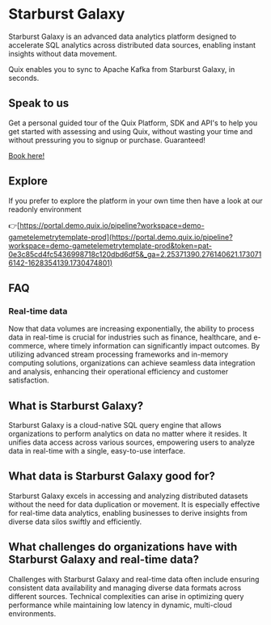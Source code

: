 <!--[tech-name]-->
# Starburst Galaxy

<!--[blurb-about-tech]-->
Starburst Galaxy is an advanced data analytics platform designed to accelerate SQL analytics across distributed data sources, enabling instant insights without data movement.

Quix enables you to sync to Apache Kafka <span id="to_or_from">from</span> <span id="techname">Starburst Galaxy</span>, in seconds.

## Speak to us

Get a personal guided tour of the Quix Platform, SDK and API's to help you get started with assessing and using Quix, without wasting your time and without pressuring you to signup or purchase. Guaranteed!

[Book here!](https://share.hsforms.com/1iW0TmZzKQMChk0lxd_tGiw4yjw2?__hstc=175542013.19c333c2ae8002be5fbc6a17a447e442.1730474801833.1730474801833.1730716142494.2&__hssc=175542013.2.1730716142494&__hsfp=3927774151)


## Explore

If you prefer to explore the platform in your own time then have a look at our readonly environment

👉[https://portal.demo.quix.io/pipeline?workspace=demo-gametelemetrytemplate-prod](https://portal.demo.quix.io/pipeline?workspace=demo-gametelemetrytemplate-prod&token=pat-0e3c85cd4fc5436998718c120dbd6df5&_ga=2.25371390.276140621.1730716142-1628354139.1730474801)


## FAQ

### Real-time data

Now that data volumes are increasing exponentially, the ability to process data in real-time is crucial for industries such as finance, healthcare, and e-commerce, where timely information can significantly impact outcomes. By utilizing advanced stream processing frameworks and in-memory computing solutions, organizations can achieve seamless data integration and analysis, enhancing their operational efficiency and customer satisfaction.

## What is <span id="techname">Starburst Galaxy</span>?

<!--[tech-seo-text]-->
Starburst Galaxy is a cloud-native SQL query engine that allows organizations to perform analytics on data no matter where it resides. It unifies data access across various sources, empowering users to analyze data in real-time with a single, easy-to-use interface.

## What data is <span id="techname">Starburst Galaxy</span> good for?

<!--[tech-data-seo-text]-->
Starburst Galaxy excels in accessing and analyzing distributed datasets without the need for data duplication or movement. It is especially effective for real-time data analytics, enabling businesses to derive insights from diverse data silos swiftly and efficiently.

## What challenges do organizations have with <span id="techname">Starburst Galaxy</span> and real-time data?

<!--[tech-challenges-seo-text]-->
Challenges with Starburst Galaxy and real-time data often include ensuring consistent data availability and managing diverse data formats across different sources. Technical complexities can arise in optimizing query performance while maintaining low latency in dynamic, multi-cloud environments.